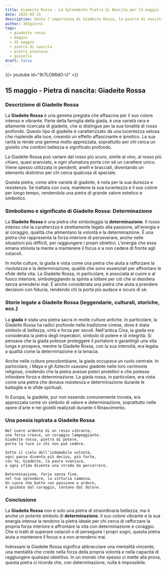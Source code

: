 ```yaml
---
title: Giadeite Rossa - La Splendente Pietra di Nascita per 15 maggio
date: 2025-05-15
description: Senta l'importanza di Giadeite Rossa, la pietra di nascita di 15 maggio che simboleggia Determinazione. Lasci che la sua bellezza e il suo significato illuminino la sua giornata.
author: 365giorni
tags:
  - giadeite rossa
  - maggio
  - 15 maggio
  - pietra di nascita
  - pietra preziosa
  - gioiello
draft: false
---
```


{{< youtube id="9r7LOMIdO-U" >}}

## 15 maggio - Pietra di nascita: Giadeite Rossa

### Descrizione di Giadeite Rossa

La **Giadeite Rossa** è una gemma pregiata che affascina per il suo colore intenso e vibrante. Parte della famiglia della giada, è una varietà rara e altamente ricercata di giadeite, che si distingue per la sua tonalità di rosso profondo. Questo tipo di giadeite è caratterizzato da una lucentezza setosa che risplende alla luce, creando un effetto affascinante e ipnotico. La sua rarità la rende una gemma molto apprezzata, soprattutto per chi cerca un gioiello che combini bellezza e significato profondo.

La Giadeite Rossa può variare dal rosso più scuro, simile al vino, al rosso più chiaro, quasi aranciato, e ogni sfumatura porta con sé un carattere unico. Viene spesso utilizzata in pendenti, anelli e bracciali, diventando un elemento distintivo per chi cerca qualcosa di speciale.

Questa pietra, come altre varietà di giadeite, è nota per la sua durezza e resistenza. Se trattata con cura, mantiene la sua lucentezza e il suo colore per lungo tempo, rendendola una pietra di grande valore estetico e simbolico.

### Simbolismo e significato di Giadeite Rossa: Determinazione

La **Giadeite Rossa** è una pietra che simboleggia la **determinazione**. Il rosso intenso che la caratterizza è strettamente legato alla passione, all'energia e al coraggio, qualità che alimentano la volontà e la determinazione. È una pietra che rappresenta la forza interiore di perseverare, anche nelle situazioni più difficili, per raggiungere i propri obiettivi. L'energia che essa emana stimola la mente a mantenere il focus e a non cedere di fronte agli ostacoli.

In molte culture, la giada è vista come una pietra che aiuta a rafforzare la risolutezza e la determinazione, qualità che sono essenziali per affrontare le sfide della vita. La Giadeite Rossa, in particolare, è associata al cuore e al fuoco interiore, simboleggiando la spinta a lottare per ciò che si desidera senza arrendersi mai. È anche considerata una pietra che aiuta a prendere decisioni con fiducia, rendendo chi la porta più audace e sicuro di sé.

### Storie legate a Giadeite Rossa (leggendarie, culturali, storiche, ecc.)

La **giada** è stata una pietra sacra in molte culture antiche. In particolare, la Giadeite Rossa ha radici profonde nella tradizione cinese, dove è stata simbolo di bellezza, virtù e forza per secoli. Nell'antica Cina, la giada era considerata la pietra degli imperatori, simbolo di potere e di integrità. Si pensava che la giada potesse proteggere il portatore e garantirgli una vita lunga e prospera, mentre la Giadeite Rossa, con la sua intensità, era legata a qualità come la determinazione e la tenacia.

Anche nelle culture precolombiane, la giada occupava un ruolo centrale. In particolare, i Maya e gli Aztechi usavano giadeite nelle loro cerimonie religiose, credendo che la pietra avesse poteri protettivi e che potesse infondere forza e determinazione. La giada rossa, in particolare, era vista come una pietra che donava resistenza e determinazione durante le battaglie e le sfide spirituali.

In Europa, la giadeite, pur non essendo comunemente trovata, era apprezzata come un simbolo di valore e determinazione, soprattutto nelle opere d'arte e nei gioielli realizzati durante il Rinascimento.

### Una poesia ispirata a Giadeite Rossa

```
Nel cuore ardente di un rosso vibrante,  
una forza cresce, un coraggio lampeggiante.  
Giadeite rossa, pietra di potere,  
porta la luce in chi non può cedere.

Sotto il cielo dell’indomabile volontà,  
ogni passo diventa più deciso, più forte,  
con te, Giadeite, la paura svanisce,  
e ogni sfida diventa una strada da percorrere.

Determinazione, forza senza fine,  
nel tuo splendore, la vittoria cammina.  
Un cuore che batte con passione e ardore,  
è guidato dal coraggio, lontano dal dolore.
```

### Conclusione

La **Giadeite Rossa** non è solo una pietra di straordinaria bellezza, ma è anche un potente simbolo di **determinazione**. Il suo colore vibrante e la sua energia intensa la rendono la pietra ideale per chi cerca di rafforzare la propria forza interiore e affrontare la vita con determinazione e coraggio. Che si tratti di superare ostacoli o di perseguire i propri sogni, questa pietra aiuta a mantenere il focus e a non arrendersi mai.

Indossare la Giadeite Rossa significa abbracciare una mentalità vincente, una mentalità che crede nella forza della propria volontà e nella capacità di raggiungere qualsiasi obiettivo. In un mondo che spesso ci mette alla prova, questa pietra ci ricorda che, con determinazione, nulla è impossibile.
